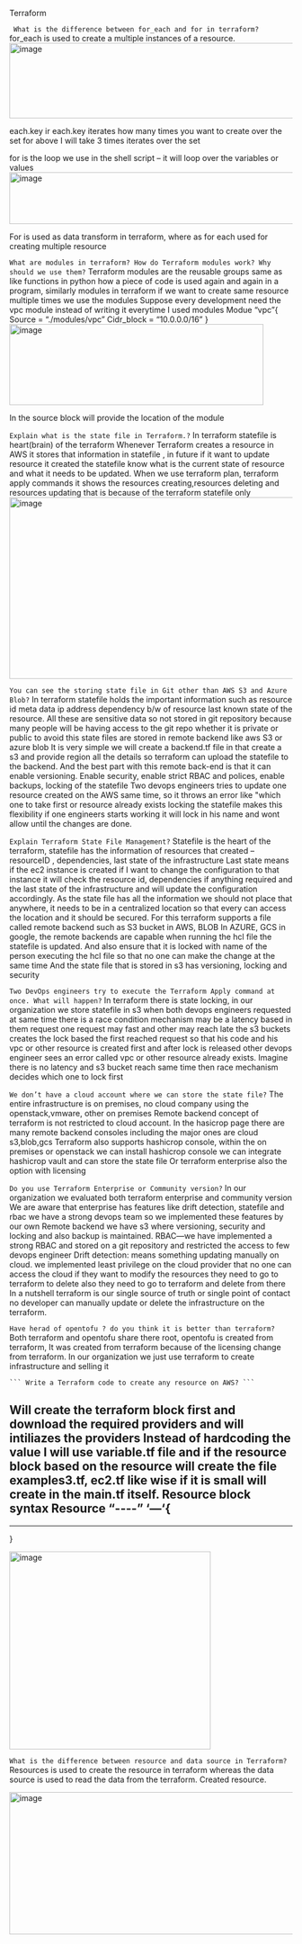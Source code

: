 Terraform

```	 What is the difference between for_each and for in terraform? ```
for_each is used to create a multiple instances of a resource.
<img width="556" height="134" alt="image" src="https://github.com/user-attachments/assets/3eed6d6f-bb37-49af-9456-89f86bd4c5bc" />
 
each.key ir
each.key iterates how many times you want to create over the set for above I will take 3 times iterates over the set 

for is the loop we use in the shell script – it will loop over the variables or values 
 <img width="744" height="92" alt="image" src="https://github.com/user-attachments/assets/223b942e-068f-4eaa-af0b-cd05f97eecec" />

For is used as data transform in terraform, where as for each used for creating multiple resource 

```	What are modules in terraform? How do Terraform modules work? Why should we use them? ```
Terraform modules are the reusable groups same as like functions in python how a piece of code is used again and again in a program, similarly modules in terraform if we want to create same resource multiple times we use the modules
Suppose every development need the vpc module instead of writing it everytime I used modules 
Modue “vpc”{  
Source = “./modules/vpc”
Cidr_block = “10.0.0.0/16”
}
<img width="452" height="144" alt="image" src="https://github.com/user-attachments/assets/b308544e-dcac-4758-906b-801ebe1ac56f" />
 

In the source block will provide the location of the module 

```	Explain what is the state file in Terraform.? ```
In terraform statefile is heart(brain) of the terraform
Whenever Terraform creates a resource in AWS it stores that information in statefile , in future if it want to update resource it created the statefile know what is the current state of resource and what it needs to be updated.
When we use terraform plan, terraform apply commands it shows the resources creating,resources deleting and resources updating that is because of the terraform statefile only
 <img width="898" height="323" alt="image" src="https://github.com/user-attachments/assets/b28c2d23-77e6-417c-b973-d1d2b83fb02f" />


```	You can see the storing state file in Git other than AWS S3 and Azure Blob? ```
In terraform statefile holds the important information such as 
resource id
meta data
ip address
dependency b/w of resource
last known state of the resource.
All these are sensitive data so not stored in git repository because many people will be having access to the git repo whether it is private or public to avoid this state files are stored in remote backend like aws S3 or azure blob
It is very simple we will create a backend.tf file in that create a s3 and provide region all the details so terraform can upload the statefile to the backend.  And the best part with this remote back-end is that it can enable versioning. Enable security, enable strict RBAC and polices, enable backups,  locking of the statefile Two devops  engineers tries to update one resource created on the AWS same time, so it throws an error like "which one to take first or resource already exists locking the statefile makes this flexibility if one engineers starts working it will lock in his name and wont allow until the changes are done.

```	Explain Terraform State File Management? ```
Statefile is the heart of the terraform, statefile has the information of  resources that created –resourceID , dependencies, last state of the infrastructure
Last state means if the ec2 instance is created if I want to change the configuration to that instance it will check the resource id, dependencies if anything required and the last state of the infrastructure and will update the configuration accordingly.
As the state file has all the information we should not place that anywhere, it needs to be in a centralized location so that every can access the location and it should be secured. For this terraform supports a file called remote backend such as S3 bucket in AWS, BLOB In AZURE, GCS in google, the remote backends are capable when running the hcl file the statefile is updated. And also ensure that it is locked with name of the person executing the hcl file so that no one can make the change at the same time
And the state file that is stored in s3 has versioning, locking and security 

```	Two DevOps engineers try to execute the Terraform Apply command at once. What will happen? ```
In terraform there is state locking, in our organization we store statefile in s3 when both devops engineers requested at same time there is a race condition mechanism may be a latency based in them request one request may fast and other may reach late the s3 buckets creates the lock based the first reached request so that his code and his vpc or other resource is created first and after lock is released other devops engineer sees an error called vpc or other resource already exists.
Imagine there is no latency and s3 bucket reach same time then race mechanism decides which one to lock first

```	We don’t have a cloud account where we can store the state file? ```
The entire infrastructure is on premises, no cloud company using the openstack,vmware, other on premises
Remote backend concept of terraform is not restricted to cloud account. In the hasicrop page there are many remote backend consoles including the major ones are cloud s3,blob,gcs 
Terraform also supports hashicrop console, within the on premises or openstack we can install hashicrop console we can integrate hashicrop vault and can store the state file
Or terraform enterprise also the option with licensing

```	Do you use Terraform Enterprise or Community version? ```
In our organization we evaluated both terraform enterprise and community version
We are aware that enterprise has features like drift detection, statefile and rbac we have a strong devops team so we implemented these features by our own
Remote backend we have s3 where versioning, security and locking and also backup is maintained.
RBAC—we have implemented a strong RBAC and stored on a git repository and restricted the access to few devops engineer
Drift detection: means something updating manually on cloud. we implemented least privilege on the cloud provider that no one can access the cloud if they want to modify the resources they need to go to terraform to delete also they need to go to terraform and delete from there 
In a nutshell terraform is our single source of truth or single point of contact no developer can manually update or delete the infrastructure on the terraform.

```	Have herad of opentofu ? do you think it is better than terraform? ```
Both terraform and opentofu share there root, opentofu is created from terraform, It was created from terraform because of the licensing change from terraform. In our organization we just use terraform to create infrastructure and selling it

	``` Write a Terraform code to create any resource on AWS? ``` 
Will create the terraform block first and download the required providers and will intiliazes the providers Instead of hardcoding the value I will use variable.tf file and if the resource block based on the resource will create the file examples3.tf, ec2.tf like wise if it is small will create in the main.tf itself.
Resource block syntax
Resource “----” ‘—‘{
----
----	
}

<img width="358" height="352" alt="image" src="https://github.com/user-attachments/assets/e28f3696-a87b-42df-9bc9-2eb16d117cdc" />
 

```	What is the difference between resource and data source in Terraform? ```
Resources is used to create the resource in terraform whereas the data source is used to read the data from the terraform. Created resource.
 
<img width="721" height="253" alt="image" src="https://github.com/user-attachments/assets/8af63b1f-b489-4010-a6d2-6a6d8ef12676" />
